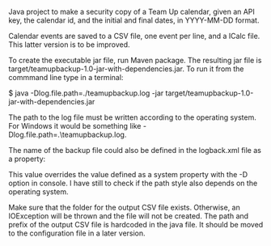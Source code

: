 Java project to make a security copy of a Team Up calendar, given an API key, the calendar id, and the initial and final dates, in YYYY-MM-DD format.

Calendar events are saved to a CSV file, one event per line, and a ICalc file. This latter version is to be improved.

To create the executable jar file, run Maven package. The resulting jar file is target/teamupbackup-1.0-jar-with-dependencies.jar. To run it from the commmand line type in a terminal:

$ java -Dlog.file.path=./teamupbackup.log -jar target/teamupbackup-1.0-jar-with-dependencies.jar

The path to the log file must be written according to the operating system. For Windows it would be something like -Dlog.file.path=.\teamupbackup.log.

The name of the backup file could also be defined in the logback.xml file as a property:
  <property name="log.file.path" value="./teamupbackup.log"/>

This value overrides the value defined as a system property with the -D option in console. I have still to check if the path style also depends on the operating system.

Make sure that the folder for the output CSV file exists. Otherwise, an IOException will be thrown and the file will not be created. The path and prefix of the output CSV file is hardcoded in the java file. It should be moved to the configuration file in a later version.



